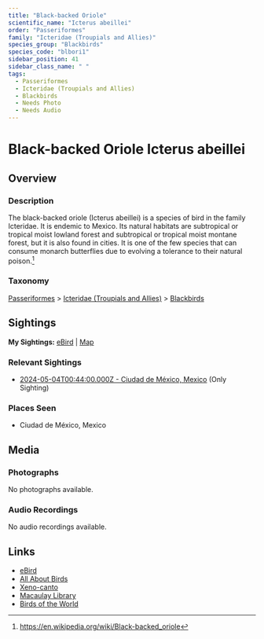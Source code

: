```yaml
---
title: "Black-backed Oriole"
scientific_name: "Icterus abeillei"
order: "Passeriformes"
family: "Icteridae (Troupials and Allies)"
species_group: "Blackbirds"
species_code: "blbori1"
sidebar_position: 41
sidebar_class_name: " "
tags: 
  - Passeriformes
  - Icteridae (Troupials and Allies)
  - Blackbirds
  - Needs Photo
  - Needs Audio
---
```


# Black-backed Oriole <span className='sci_name'>Icterus abeillei</span>

## Overview

### Description
The black-backed oriole (Icterus abeillei) is a species of bird in the family Icteridae.  It is endemic to Mexico.  Its natural habitats are subtropical or tropical moist lowland forest and subtropical or tropical moist montane forest, but it is also found in cities. It is one of the few species that can consume monarch butterflies due to evolving a tolerance to their natural poison.[^1]

[^1]: https://en.wikipedia.org/wiki/Black-backed_oriole

### Taxonomy
[Passeriformes](/tags/passeriformes) > [Icteridae (Troupials and Allies)](/tags/icteridae-troupials-and-allies) > [Blackbirds](/tags/blackbirds)


## Sightings

**My Sightings:** [eBird](https://ebird.org/lifelist?r=world&time=life&spp=blbori1) | [Map](/map?species_code=blbori1)

### Relevant Sightings

* [2024-05-04T00:44:00.000Z - Ciudad de México, Mexico](https://ebird.org/checklist/S171944278) (Only Sighting)

### Places Seen

* Ciudad de México, Mexico



## Media
### Photographs
No photographs available.

### Audio Recordings
No audio recordings available.

## Links
* [eBird](https://ebird.org/species/blbori1) 
* [All About Birds](https://www.allaboutbirds.org/guide/blbori1) 
* [Xeno-canto](https://www.xeno-canto.org/species/icterus-abeillei) 
* [Macaulay Library](https://search.macaulaylibrary.org/catalog?taxonCode=blbori1&sort=rating_rank_desc)
* [Birds of the World](https://birdsoftheworld.org/bow/species/blbori1)
